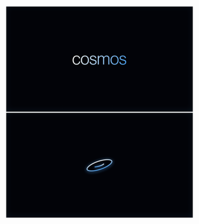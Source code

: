 <body>
<p align="center">
  <img src="https://github.com/Jimuelzxc/cosmos/blob/main/src/assets/images/Logo%20text.png?raw=true" alt="Image 1"/>
  <img src="https://github.com/Jimuelzxc/cosmos/blob/main/src/assets/images/Logo.png?raw=true" alt="Image 2"/>
</p>


